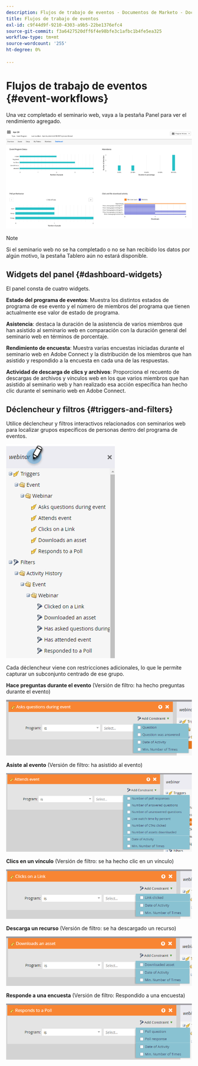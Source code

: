 ```yaml
---
description: Flujos de trabajo de eventos - Documentos de Marketo - Documentación del producto
title: Flujos de trabajo de eventos
exl-id: c9f44d9f-9210-4303-a9b5-22be1376efc4
source-git-commit: f3a6427520dff6f4e98bfe3c1afbc1b4fe5ea325
workflow-type: tm+mt
source-wordcount: '255'
ht-degree: 0%

---
```


# Flujos de trabajo de eventos {#event-workflows}

Una vez completado el seminario web, vaya a la pestaña Panel para ver el rendimiento agregado.

![](assets/event-workflows-1.png)

>[!NOTE]
>
>Si el seminario web no se ha completado o no se han recibido los datos por algún motivo, la pestaña Tablero aún no estará disponible.

## Widgets del panel {#dashboard-widgets}

El panel consta de cuatro widgets.

**Estado del programa de eventos**: Muestra los distintos estados de programa de ese evento y el número de miembros del programa que tienen actualmente ese valor de estado de programa.

**Asistencia**: destaca la duración de la asistencia de varios miembros que han asistido al seminario web en comparación con la duración general del seminario web en términos de porcentaje.

**Rendimiento de encuesta**: Muestra varias encuestas iniciadas durante el seminario web en Adobe Connect y la distribución de los miembros que han asistido y respondido a la encuesta en cada una de las respuestas.

**Actividad de descarga de clics y archivos**: Proporciona el recuento de descargas de archivos y vínculos web en los que varios miembros que han asistido al seminario web y han realizado esa acción específica han hecho clic durante el seminario web en Adobe Connect.

## Déclencheur y filtros {#triggers-and-filters}

Utilice déclencheur y filtros interactivos relacionados con seminarios web para localizar grupos específicos de personas dentro del programa de eventos.

![](assets/event-workflows-2.png)

Cada déclencheur viene con restricciones adicionales, lo que le permite capturar un subconjunto centrado de ese grupo.

**Hace preguntas durante el evento** (Versión de filtro: ha hecho preguntas durante el evento)

![](assets/event-workflows-3.png)

**Asiste al evento** (Versión de filtro: ha asistido al evento)

![](assets/event-workflows-4.png)

**Clics en un vínculo** (Versión de filtro: se ha hecho clic en un vínculo)

![](assets/event-workflows-5.png)

**Descarga un recurso** (Versión de filtro: se ha descargado un recurso)

![](assets/event-workflows-6.png)

**Responde a una encuesta** (Versión de filtro: Respondido a una encuesta)

![](assets/event-workflows-7.png)
